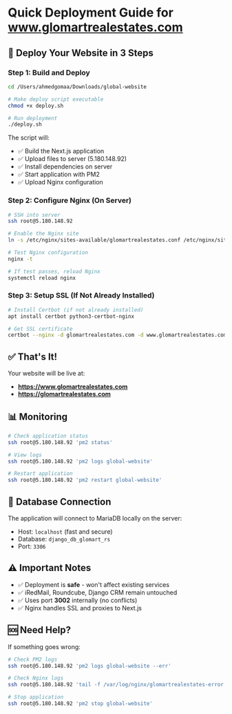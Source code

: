 # Quick Deployment Guide for www.glomartrealestates.com

## 🚀 Deploy Your Website in 3 Steps

### Step 1: Build and Deploy
```bash
cd /Users/ahmedgomaa/Downloads/global-website

# Make deploy script executable
chmod +x deploy.sh

# Run deployment
./deploy.sh
```

The script will:
- ✅ Build the Next.js application
- ✅ Upload files to server (5.180.148.92)
- ✅ Install dependencies on server
- ✅ Start application with PM2
- ✅ Upload Nginx configuration

### Step 2: Configure Nginx (On Server)
```bash
# SSH into server
ssh root@5.180.148.92

# Enable the Nginx site
ln -s /etc/nginx/sites-available/glomartrealestates.conf /etc/nginx/sites-enabled/

# Test Nginx configuration
nginx -t

# If test passes, reload Nginx
systemctl reload nginx
```

### Step 3: Setup SSL (If Not Already Installed)
```bash
# Install Certbot (if not already installed)
apt install certbot python3-certbot-nginx

# Get SSL certificate
certbot --nginx -d glomartrealestates.com -d www.glomartrealestates.com
```

## ✅ That's It!

Your website will be live at:
- **https://www.glomartrealestates.com**
- **https://glomartrealestates.com**

## 📊 Monitoring

```bash
# Check application status
ssh root@5.180.148.92 'pm2 status'

# View logs
ssh root@5.180.148.92 'pm2 logs global-website'

# Restart application
ssh root@5.180.148.92 'pm2 restart global-website'
```

## 🔧 Database Connection

The application will connect to MariaDB locally on the server:
- Host: `localhost` (fast and secure)
- Database: `django_db_glomart_rs`
- Port: `3306`

## ⚠️ Important Notes

- ✅ Deployment is **safe** - won't affect existing services
- ✅ iRedMail, Roundcube, Django CRM remain untouched
- ✅ Uses port **3002** internally (no conflicts)
- ✅ Nginx handles SSL and proxies to Next.js

## 🆘 Need Help?

If something goes wrong:
```bash
# Check PM2 logs
ssh root@5.180.148.92 'pm2 logs global-website --err'

# Check Nginx logs
ssh root@5.180.148.92 'tail -f /var/log/nginx/glomartrealestates-error.log'

# Stop application
ssh root@5.180.148.92 'pm2 stop global-website'
```
